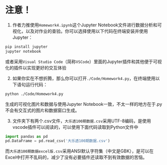 # 注意！

1. 作者力推使用```Homework4.ipynb```这个Jupyter Notebook文件进行数据分析和可视化，以及对作业的查验。你可以选择使用以下代码在终端安装并使用Jupyter：
```bash
pip install jupyter
jupyter notebook
```
或者采用```Visual Studio Code```（简称```VSCode```）里面的Jupyter插件和其他便于可视化的插件以实现更好的交互体验

2. 如果你实在不想折腾，那么你可以打开```./Code/Homework4.py```，在终端使用以下语句运行代码：
```bash
python ./Code/Homework4.py
```
生成的可视化图片和数据与使用Jupyter Notebook一致，不太一样的地方在于.py不会有交互式的图片和数据窗口生成。

3. 文件夹下有两个.csv文件，```大乐透100期数据.csv```采用UTF-8编码，是使用vscode插件可以阅读的，可以使用下面代码读取到Python文件中
```python
import pandas as pd
pd.DataFrame = pd.read_csv('大乐透100期数据.csv')
```
而```大乐透100期数据excel版.csv```采用ANSI默认字符集（中文是GBK），是可以在Excel中打开不乱码的，减少了没有必要插件还读取不到有效数据的苦恼。